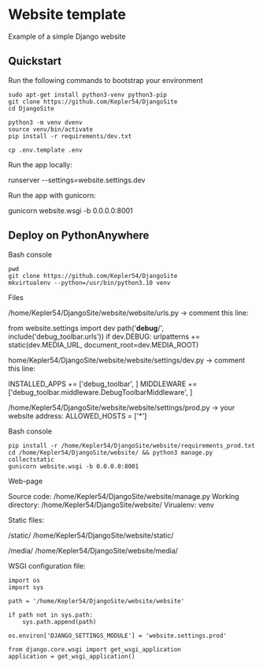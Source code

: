 # Website template

Example of a simple Django website

## Quickstart

Run the following commands to bootstrap your environment

```console
sudo apt-get install python3-venv python3-pip
git clone https://github.com/Kepler54/DjangoSite
cd DjangoSite

python3 -m venv dvenv
source venv/bin/activate
pip install -r requirements/dev.txt

cp .env.template .env
```

Run the app locally:

runserver --settings=website.settings.dev

Run the app with gunicorn:

gunicorn website.wsgi -b 0.0.0.0:8001

## Deploy on PythonAnywhere

Bash console

```console
pwd
git clone https://github.com/Kepler54/DjangoSite
mkvirtualenv --python=/usr/bin/python3.10 venv
```

Files

/home/Kepler54/DjangoSite/website/website/urls.py -> comment this line:

from website.settings import dev
path('__debug__/', include('debug_toolbar.urls'))
if dev.DEBUG:
    urlpatterns += static(dev.MEDIA_URL, document_root=dev.MEDIA_ROOT)

home/Kepler54/DjangoSite/website/website/settings/dev.py -> comment this line:

INSTALLED_APPS += ['debug_toolbar', ]
MIDDLEWARE += ['debug_toolbar.middleware.DebugToolbarMiddleware', ]

/home/Kepler54/DjangoSite/website/website/settings/prod.py -> your website address: ALLOWED_HOSTS = ['*']

Bash console

```console
pip install -r /home/Kepler54/DjangoSite/website/requirements_prod.txt
cd /home/Kepler54/DjangoSite/website/ && python3 manage.py collectstatic
gunicorn website.wsgi -b 0.0.0.0:8001
```

Web-page

Source code: /home/Kepler54/DjangoSite/website/manage.py
Working directory: /home/Kepler54/DjangoSite/website/
Virualenv: venv

Static files:

/static/
/home/Kepler54/DjangoSite/website/static/

/media/
/home/Kepler54/DjangoSite/website/media/

WSGI configuration file:

```code
import os
import sys

path = '/home/Kepler54/DjangoSite/website/website'

if path not in sys.path:
    sys.path.append(path)

os.environ['DJANGO_SETTINGS_MODULE'] = 'website.settings.prod'

from django.core.wsgi import get_wsgi_application
application = get_wsgi_application()
```
